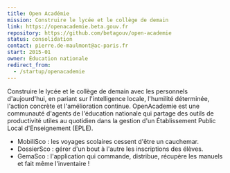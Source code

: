 ```yaml
---
title: Open Académie
mission: Construire le lycée et le collège de demain
link: https://openacademie.beta.gouv.fr
repository: https://github.com/betagouv/open-academie
status: consolidation
contact: pierre.de-maulmont@ac-paris.fr
start: 2015-01
owner: Éducation nationale
redirect_from:
  - /startup/openacademie
---
```


Construire le lycée et le collège de demain avec les personnels d'aujourd'hui, en pariant sur l'intelligence locale, l'humilité déterminée, l'action concrète et l'amélioration continue. OpenAcademie est une communauté d'agents de l'éducation nationale qui partage des outils de productivité utiles au quotidien dans la gestion d'un Établissement Public Local d'Enseignement (EPLE).

- MobiliSco : les voyages scolaires cessent d'être un cauchemar.
- DossierSco : gérer d'un bout à l'autre les inscriptions des élèves.
- GemaSco : l'application qui commande, distribue, récupère les manuels et fait même l'inventaire !
